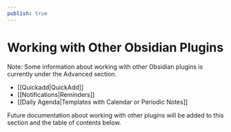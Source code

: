 ```yaml
---
publish: true
---
```


# Working with Other Obsidian Plugins

Note: Some information about working with other Obsidian plugins is currently under the Advanced section.

- [[Quickadd|QuickAdd]]
- [[Notifications|Reminders]]
- [[Daily Agenda|Templates with Calendar or Periodic Notes]]

Future documentation about working with other plugins will be added to this section and the table of contents below.
